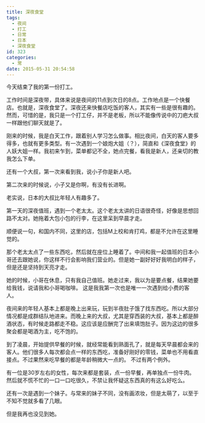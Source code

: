 ```yaml
---
title: 深夜食堂
tags:
  - 夜间
  - 打工
  - 日常
  - 日本
  - 深夜食堂
id: 323
categories:
  - 常
date: 2015-05-31 20:54:58
---
```


今天结束了我的第一份打工。

工作时间是深夜带，具体来说是夜间的11点到次日的8点。工作地点是一个快餐店。也就是，深夜食堂了。深夜还来快餐店吃饭的客人，其实有一些是很有趣的。然而，可惜的是，我只是一个打工仔，并不是老板，所以不能像传说中的刀疤大叔一样跟他们聊天就是了。

刚来的时候，我是白天工作，跟着别人学习怎么做事。相比夜间，白天的客人要多得多，也就有更多类型。有一次遇到一个娘炮大姐（？），简直和《深夜食堂》的人妖大姐一样。我初来乍到，菜单都记不全，她点完餐，看我是新人，还亲切的教我怎么下单。

还有一个大叔，第一次来看到我，说小子你是新人吧。

第二次来的时候说，小子又是你啊，有没有长进啊。

老实说，日本的大叔比年轻人有趣多了。

第一天的深夜值班，遇到一个老太太。这个老太太讲的日语很奇怪，好像是思想回路不太对。她拖着大包小包的行李，在这里呆到早晨才走。

顺便说一句，和国内不同，这里的店，包括M上校和肯打鸡，都是不允许在这里睡觉的。

那个老太太点了一些东西吃，然后就在座位上睡着了。中间和我一起值班的日本小哥还去跟她说，你这样不行会影响我们营业的。但是她一副好好好我明白的样子，但是还是坚持到天亮才走。

她的时候，小哥在休息，只有我自己值班。她走过来，我以为是要点餐，结果她要给我钱，说请我和小哥喝咖啡。
这是我我第一次也是唯一一次遇到给小费的客人。

夜间来的年轻人基本上都是晚上出来玩，玩到半夜肚子饿了找东西吃。所以大部分情况都是成群结队地进来。而晚上来的大叔，尤其是穿西装的大叔，基本上都是醉酒状态，有时候走路都走不稳。这应该是应酬完了出来填饱肚子。因为这边的很多聚会都是喝酒为主，吃不饱的。

到了凌晨，开始提供早餐的时候，就经常能看到熟面孔了，就是每天早晨都会来的客人。他们很多人每次都会点一样的东西吃，准备好刚好的零钱，菜单也不用看直接点。不过果然来吃早餐的都是年龄稍微大一点的。
不过有两个例外。

有一位是30岁左右的女性，每次来都是套装，点一份早餐，再单独点一份牛肉。然后就不慌不忙的一口一口吃很久，不禁让我怀疑这东西真的有这么好吃么。

还有一次是遇到一个妹子。与常来的妹子不同，没有画浓妆，但是太萌了，以至于不知不觉就多看了几眼。

但是我再也没见到她。